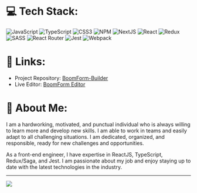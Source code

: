# 💻 Tech Stack:
![JavaScript](https://img.shields.io/badge/javascript-%23323330.svg?style=for-the-badge&logo=javascript&logoColor=%23F7DF1E) 
![TypeScript](https://img.shields.io/badge/typescript-%23007ACC.svg?style=for-the-badge&logo=typescript&logoColor=white) 
![CSS3](https://img.shields.io/badge/css3-%231572B6.svg?style=for-the-badge&logo=css3&logoColor=white) 
![NPM](https://img.shields.io/badge/NPM-%23000000.svg?style=for-the-badge&logo=npm&logoColor=white) 
![NextJS](https://img.shields.io/badge/next.js-6DA55F?style=for-the-badge&logo=next.js&logoColor=white) 
![React](https://img.shields.io/badge/react-%2320232a.svg?style=for-the-badge&logo=react&logoColor=%2361DAFB) 
![Redux](https://img.shields.io/badge/redux-%23593d88.svg?style=for-the-badge&logo=redux&logoColor=white) 
![SASS](https://img.shields.io/badge/SASS-hotpink.svg?style=for-the-badge&logo=SASS&logoColor=white) 
![React Router](https://img.shields.io/badge/React_Router-CA4245?style=for-the-badge&logo=react-router&logoColor=white)
![Jest](https://img.shields.io/badge/Jest-hotpink.svg?style=for-the-badge&logo=Jest&logoColor=white) 
![Webpack](https://img.shields.io/badge/webpack-%238DD6F9.svg?style=for-the-badge&logo=webpack&logoColor=black)

# 🔗 Links:
- Project Repository: [BoomForm-Builder](https://github.com/BoomTech-LLC/BoomForm-Builder.git)
- Live Editor: [BoomForm Editor](https://editor.boomform.com/)

# 💫 About Me:
I am a hardworking, motivated, and punctual individual who is always willing to learn more and develop new skills. I am able to work in teams and easily adapt to all challenging situations. I am dedicated, organized, and responsible, ready for new challenges and opportunities. 

As a front-end engineer, I have expertise in ReactJS, TypeScript, Redux/Saga, and Jest. I am passionate about my job and enjoy staying up to date with the latest technologies in the industry.


---
[![](https://visitcount.itsvg.in/api?id=HrachBeqejyan&icon=1&color=6)](https://visitcount.itsvg.in)
